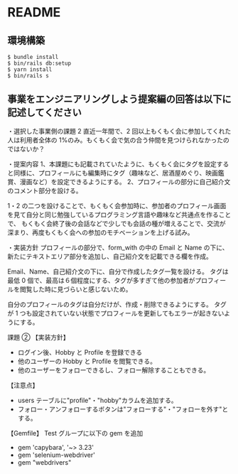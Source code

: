 # README

## 環境構築

```
$ bundle install
$ bin/rails db:setup
$ yarn install
$ bin/rails s
```

## 事業をエンジニアリングしよう提案編の回答は以下に記述してください

・選択した事業側の課題
2 直近一年間で、2 回以上もくもく会に参加してくれた人は利用者全体の 1%のみ。もくもく会で気の合う仲間を見つけられなかったのではないか？

・提案内容
1、本課題にも記載されていたように、もくもく会にタグを設定すると同様に、プロフィールにも編集時にタグ（趣味など、居酒屋めぐり、映画鑑賞、漫画など）を設定できるようにする。
2、プロフィールの部分に自己紹介文のコメント部分を設ける。

1・2 の二つを設けることで、もくもく会参加時に、参加者のプロフィール画面を見て自分と同じ勉強しているプログラミング言語や趣味など共通点を作ることで、
もくもく会終了後の会話などで少しでも会話の種が増えることで、交流が深まり、再度もくもく会への参加のモチベーションを上げる試み。

・実装方針
プロフィールの部分で、form_with の中の Email と Name の下に、新たにテキストエリア部分を追加し、自己紹介文を記載できる欄を作成。

Email、Name、自己紹介文の下に、自分で作成したタグ一覧を設ける。
タグは最低 0 個で、最高は６個程度にする、タグが多すぎて他の参加者がプロフィールを閲覧した時に見づらいと感じないため。

自分のプロフィールのタグは自分だけが、作成・削除できるようにする。
タグが 1 つも設定されていない状態でプロフィールを更新してもエラーが起きないようにする。

課題 ②
【実装方針】

- ログイン後、Hobby と Profile を登録できる
- 他のユーザーの Hobby と Profile を閲覧できる。
- 他のユーザーをフォローできるし、フォロー解除することもできる。

【注意点】

- users テーブルに"profile"・"hobby"カラムを追加する。
- フォロー・アンフォローするボタンは"フォローする"・"フォローを外す"とする。

【Gemfile】
Test グループに以下の gem を追加

- gem 'capybara', '~> 3.23'
- gem 'selenium-webdriver'
- gem "webdrivers"
